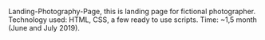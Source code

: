 Landing-Photography-Page, this is landing page for fictional photographer.
Technology used: HTML, CSS, a few ready to use scripts.
Time: ~1,5 month (June and July 2019).


